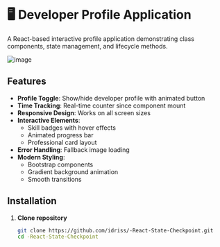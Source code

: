# 🖥️ Developer Profile Application

A React-based interactive profile application demonstrating class components, state management, and lifecycle methods.

![image](https://github.com/user-attachments/assets/a93ead18-d55c-467c-b66b-3b6ead1f78b2)

## Features

- **Profile Toggle**: Show/hide developer profile with animated button
- **Time Tracking**: Real-time counter since component mount
- **Responsive Design**: Works on all screen sizes
- **Interactive Elements**:
  - Skill badges with hover effects
  - Animated progress bar
  - Professional card layout
- **Error Handling**: Fallback image loading
- **Modern Styling**: 
  - Bootstrap components
  - Gradient background animation
  - Smooth transitions

## Installation

1. **Clone repository**
   ```bash
   git clone https://github.com/idriss/-React-State-Checkpoint.git
   cd -React-State-Checkpoint

